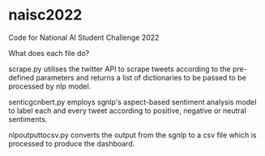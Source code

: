 # naisc2022
Code for National AI Student Challenge 2022

What does each file do?

scrape.py utilises the twitter API to scrape tweets according to the pre-defined parameters and returns a list of dictionaries to be passed to be processed by nlp model.

senticgcnbert.py employs sgnlp's aspect-based sentiment analysis model to label each and every tweet according to positive, negative or neutral sentiments.

nlpoutputtocsv.py converts the output from the sgnlp to a csv file which is processed to produce the dashboard.

